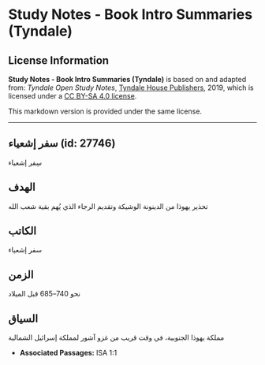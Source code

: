 # Study Notes - Book Intro Summaries (Tyndale)

## License Information

**Study Notes - Book Intro Summaries (Tyndale)** is based on and adapted from: _Tyndale Open Study Notes_, [Tyndale House Publishers](https://tyndaleopenresources.com/), 2019, which is licensed under a [CC BY-SA 4.0 license](https://creativecommons.org/licenses/by-sa/4.0/legalcode.en).

This markdown version is provided under the same license.



--------------------------------

## سفر إشعياء (id: 27746)

سِفر إشعياء

الهدف
-----

تحذير يهوذا من الدينونة الوشيكة وتقديم الرجاء الذي يُهم بقية شعب الله

الكاتب
------

سفر إشعياء

الزمن
-----

نحو 740–685 قبل الميلاد

السياق
------

مملكة يهوذا الجنوبية، في وقت قريب من غزو آشور لمملكة إسرائيل الشمالية

* **Associated Passages:** ISA 1:1

